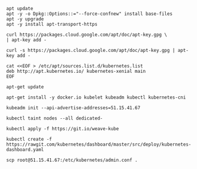     apt update
    apt -y -o Dpkg::Options::="--force-confnew" install base-files
    apt -y upgrade
    apt -y install apt-transport-https

    curl https://packages.cloud.google.com/apt/doc/apt-key.gpg \
    | apt-key add -

    curl -s https://packages.cloud.google.com/apt/doc/apt-key.gpg | apt-key add -

    cat <<EOF > /etc/apt/sources.list.d/kubernetes.list
    deb http://apt.kubernetes.io/ kubernetes-xenial main
    EOF

    apt-get update

    apt-get install -y docker.io kubelet kubeadm kubectl kubernetes-cni

    kubeadm init --api-advertise-addresses=51.15.41.67

    kubectl taint nodes --all dedicated-

    kubectl apply -f https://git.io/weave-kube

    kubectl create -f https://rawgit.com/kubernetes/dashboard/master/src/deploy/kubernetes-dashboard.yaml

    scp root@51.15.41.67:/etc/kubernetes/admin.conf .
